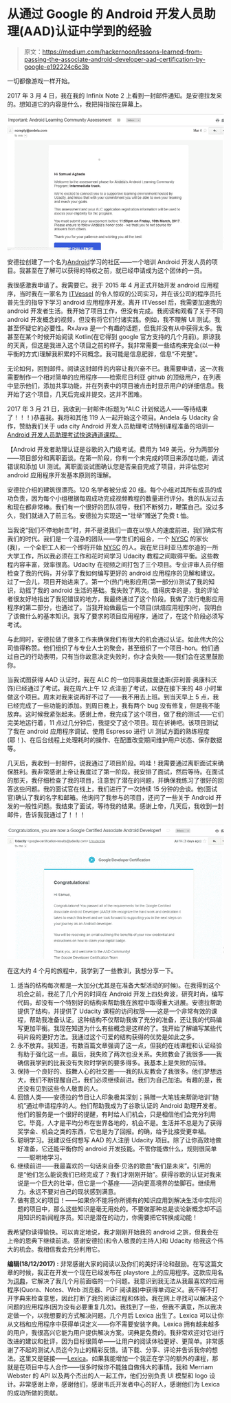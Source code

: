 # 从通过 Google 的 Android 开发人员助理(AAD)认证中学到的经验

> 原文：<https://medium.com/hackernoon/lessons-learned-from-passing-the-associate-android-developer-aad-certification-by-google-e192224c6c3b>

一切都像游戏一样开始。

2017 年 3 月 4 日，我在我的 Infinix Note 2 上看到一封邮件通知。是安德拉发来的。想知道它的内容是什么，我把拇指按在屏幕上。

![](img/83a191481b85f26045ccea9692004e6d.png)

安德拉创建了一个名为[Android](https://hackernoon.com/tagged/android)学习的社区——一个培训 Android 开发人员的项目。我甚至在了解可以获得的特权之前，就已经申请成为这个团体的一员。

我很感激我申请了。我需要它。我于 2015 年 4 月正式开始开发 android 应用程序，当时我在一家名为 [ITVessel](http://itvessel.com) 的令人惊叹的公司实习，并在该公司的程序员托普先生的指导下学习 android 应用程序开发。离开 ITVessel 后，我需要加速我的 android 开发者生活。我开始了项目工作，但没有完成。我阅读和观看了关于不同 android 开发概念的视频，但没有将它们付诸实践。例如，我不理解 UI 测试。我甚至怀疑它的必要性。RxJava 是一个有趣的话题，但我并没有从中获得太多。我甚至在某个时候开始阅读 Kotlin(在它得到 google 官方支持的几个月前)。原谅我的天真，但这是我进入这个项目之前的样子。我非常需要一些结构来完全(以一种平衡的方式)理解我积累的不同概念。我可能是信息肥胖，信息“不完整”。

无论如何，回到邮件。阅读这封邮件的内容让我兴奋不已。我需要申请，这一次我需要制作一个相对简单的应用程序——检索尼日利亚 github 的顶级用户，在列表中显示他们，添加共享功能，并在列表中的项目被点击时显示用户的详细信息。我开始了这个项目，几天后完成并提交。这并不困难。

2017 年 3 月 21 日，我收到一封邮件(标题为“ALC 计划候选人——等待结束了！！！)恭喜我。我将和其他 119 人一起开始这个项目。Andela 与 Udacity 合作，赞助我们关于 uda city Android 开发人员助理考试特别课程准备的培训—[Android 开发人员助理考试快速通道课程。](https://www.udacity.com/course/associate-android-developer-fast-track--nd818)

【Android 开发者助理认证是谷歌的入门级考试。费用为 149 美元，分为两部分——项目部分和离职面谈。在第一阶段，你有一个未完成的项目来添加功能，调试错误和添加 UI 测试。离职面谈试图确认您是否亲自完成了项目，并评估您对 android 应用程序开发基本原则的理解。

安德拉介绍的建筑很漂亮。120 名学者被分成 20 组。每个小组对其所有成员的成功负责，因为每个小组根据每周成功完成视频教程的数量进行评分。我的队友过去和现在都非常棒。我们有一个很好的团队领导，我们不断努力，鞭策自己。没过多久，我们就进入了前三名。安德拉为实现这一“壮举”赠送了免费 t 恤。

当我说“我们不停地射击”时，并不是说我们一直在以惊人的速度前进，我们确实有我们的时代。我们是一个混杂的团队——学生们的组合，一个 [NYSC](https://en.wikipedia.org/wiki/National_Youth_Service_Corps) 的家伙(我)，一个全职工人和一个即将开始 [NYSC](https://en.wikipedia.org/wiki/National_Youth_Service_Corps) 的人。我在尼日利亚马库尔迪的一所大学工作，所以我必须在工作和花时间学习 Udacity 教程之间取得平衡。这些教程内容丰富，效率很高。Udacity 在视频之间打包了三个项目。专业评审人员仔细检查了我的代码，并分享了我如何编写更好的 android 应用程序的见解和建议。过了一会儿，项目开始进来了。第一个(热门电影应用(第一部分))测试了我的知识，动摇了我的 android 生活的基础。我失败了两次。值得庆幸的是，我的评论者很友好地指出了我犯错误的地方，我最终通过了这个阶段。我做了流行电影应用程序的第二部分，也通过了。当我开始做最后一个项目(烘焙应用程序)时，我明白了该做什么的基本知识。我写了要求的项目应用程序，通过了，在这个阶段必须写考试。

与此同时，安德拉做了很多工作来确保我们有很大的机会通过认证。如此伟大的公司值得称赞。他们组织了与专业人士的聚会，甚至组织了一个项目-hon。他们通过自己的行动表明，只有当你故意决定失败时，你才会失败——我们会在这里鼓励你。

当我试图获得 AAD 认证时，我在 ALC 的一位同事奥兹曼迪斯(菲利普·奥康科沃饰)已经通过了考试。我在周六上午 12 点注册了考试，以便在接下来的 48 小时里做这个项目。周末对我来说再好不过了——我不用去上班。到当天早上 5 点，我已经完成了一些功能的添加。到周日晚上，我有两个 bug 没有修复，但是我不能放弃。这时候我紧张起来。感谢上帝，我完成了这个项目，做了我的测试——它们完美地运行着，11 点过几分钟后，我提交了这个项目。现在祈祷吧。该项目测试了我在 android 应用程序调试、使用 Espresso 进行 UI 测试方面的熟练程度(耶！)、在后台线程上处理耗时的操作、在配置改变期间维护用户状态、保存数据等。

几天后，我收到一封邮件，说我通过了项目阶段。呜哇！我需要通过离职面试来确保胜利。我非常感谢上帝让我度过了第一阶段。我安排了面试，然后等待。在面试的那天，我仔细检查了我的项目，注意到了潜在的问题，并确保我练习了很好的回答这些问题。我的面试官在线上，我们进行了一次持续 15 分钟的会谈。他(面试官)确认了我的名字和邮箱。他询问了我参与的项目，还问了一些关于 Android 开发的一般性问题。我结束了面试，等待我的结果。感谢上帝，几天后，我收到一封邮件，告诉我我通过了！！！

![](img/38b5b7e0197c369ea2fbe34841809070.png)

在这大约 4 个月的旅程中，我学到了一些教训，我想分享一下。

1.  适当的结构每次都是一大加分(尤其是在准备大型活动的时候)。在我得到这个机会之前，我花了几个月的时间在 Android 开发上四处奔波，研究时尚，编写代码，却没有一个特别好的结构来帮助我在旅程中取得重大进展。安德拉帮助提供了结构，并提供了 Udacity 课程的访问权限——这是一个非常有效的课程，帮助我准备认证。这种结构不仅帮助我做了充分的准备，还让我的代码编写更加平衡。我现在知道为什么有些概念是这样的了。我开始了解编写某些代码片段的更好方法。我通过这个可爱的结构获得的优势是如此之多。
2.  永不放弃。我知道，有数百篇文章强调了这一点，但我的在线课程和认证经验有助于强化这一点。最后，我失败了两次也没关系。失败教会了我很多——我确信我学到的比我没有失败时学到的要多得多。我基本上是失败的前锋。
3.  保持一个良好的、鼓舞人心的社交圈——我的队友教会了我很多。他们梦想远大，我们不断提醒自己，我们必须继续前进。我们为自己加油。有趣的是，我还没有见到这些令人敬畏的人。
4.  回馈人类——安德拉的节目让人印象极其深刻；捐赠一大笔钱来帮助培训“随机”通过申请程序的人。他们帮助我成为了谷歌认证的 Android 助理开发者。他们的服务是一个很好的提醒，有时给人们机会，只是相信他们会充分利用它。毕竟，人才是平均分布在世界各地的，机会不是。生活并不总是为了获得奖学金、机会之类的东西，它也是为了回报。的确，给予比接受更幸福。
5.  聪明学习。我建议任何想写 AAD 的人注册 Udacity 项目。除了让你高效地做好准备，它还能平衡你的 android 开发技能。不管你能做什么，规则很简单——聪明地学习。
6.  继续前进——我最喜欢的一句话来自泰·贝洛的歌曲“我们是未来”。引用的是“他们怎么能说我们已经完成了？我们才刚刚开始”。获得谷歌的认证对我来说是一个巨大的壮举，但它是一个基座——迈向更高境界的垫脚石。继续用力。永远不要对自己的现状感到满意。
7.  做有意义的项目！——如果你不能将你所拥有的知识应用到解决生活中实际问题的项目中，那么这些知识是毫无用处的。不要做那种总是谈论新概念却不运用知识的新闻程序员。知识是潜在的动力，你需要把它转换成动能！

我希望你读得愉快。可以肯定地说，我才刚刚开始我的 android 之旅，但我会在上帝的恩典下继续前进。感谢安德拉(和令人敬畏的主持人)和 Udacity 给我这个伟大的机会。我相信我会充分利用它。

**编辑(18/12/2017) :** 非常感谢大家的阅读以及你们的美好评论和鼓励。在写这篇文章的时候，我正在开发一个现在已经发布在 playstore 上的应用程序。这款应用名为[词典](http://bit.ly/androidlexica)，它解决了我几个月前面临的一个问题。我意识到我无法从我最喜欢的应用程序(Quora、Notes、Web 浏览器、PDF 阅读器)中获得单词定义。我不得不打开字典来检查意思，因此打断了我的阅读过程和体验。我在网上寻找可以解决这个问题的应用程序(因为没有必要重复几次)。我找到了一些，但我不满意，所以我决定做一个，以我想要的方式解决问题。几个月后 Lexica 出生了。Lexica 可以让你从文档和应用程序中获得单词定义——你不需要安装字典。Lexica 拥有越来越多的用户，我很高兴它能为用户提供解决方案。词典是免费的。我非常欢迎对它进行改进的建议和批评，因为目标很简单——让用户的阅读体验更好、更简单。非常感谢了不起的测试人员迄今为止的精彩反馈。请下载、分享、评论并告诉我你的想法。这里又是链接——[Lexica](http://bit.ly/androidlexica)。如果我能增加一个我正在学习的额外的课程，那就是在项目中与人合作——很多时候你不能独自做伟大的事情。我和 Merriam Webster 的 API 以及两个杰出的人一起工作，他们分别负责 UI 模型和 logo 设计。非常感谢上帝，感谢他们，感谢韦氏开发者中心的好人，感谢他们为 Lexica 的成功所做的贡献。